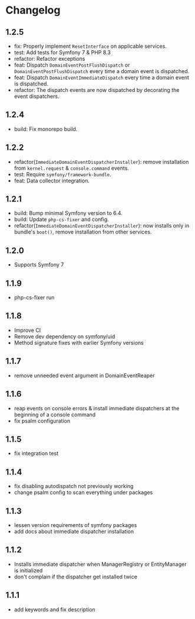 # Changelog

## 1.2.5

* fix: Properly implement `ResetInterface` on applicable services.
* test: Add tests for Symfony 7 & PHP 8.3
* refactor: Refactor exceptions
* feat: Dispatch `DomainEventPostFlushDispatch` or
  `DomainEventPostFlushDispatch` every time a domain event is dispatched.
* feat: Dispatch `DomainEventImmediateDispatch` every time a domain event is
  dispatched.
* refactor: The dispatch events are now dispatched by decorating the event
  dispatchers.

## 1.2.4

* build: Fix monorepo build.

## 1.2.2

* refactor(`ImmediateDomainEventDispatcherInstaller`): remove installation from
  `kernel.request` & `console.command` events.
* test: Require `symfony/framework-bundle`.
* feat: Data collector integration.

## 1.2.1

* build: Bump minimal Symfony version to 6.4.
* build: Update `php-cs-fixer` and config.
* refactor(`ImmediateDomainEventDispatcherInstaller`): now installs only in
  bundle's `boot()`, remove installation from other services.

## 1.2.0

* Supports Symfony 7

## 1.1.9

* php-cs-fixer run
## 1.1.8

* Improve CI
* Remove dev dependency on symfony/uid
* Method signature fixes with earlier Symfony versions

## 1.1.7

* remove unneeded event argument in DomainEventReaper

## 1.1.6

* reap events on console errors & install immediate dispatchers at the beginning of a console command
* fix psalm configuration

## 1.1.5

* fix integration test

## 1.1.4

* fix disabling autodispatch not previously working
* change psalm config to scan everything under packages

## 1.1.3

* lessen version requirements of symfony packages
* add docs about immediate dispatcher installation

## 1.1.2

* Installs immediate dispatcher when ManagerRegistry or EntityManager is initialized
* don't complain if the dispatcher get installed twice

## 1.1.1

* add keywords and fix description
